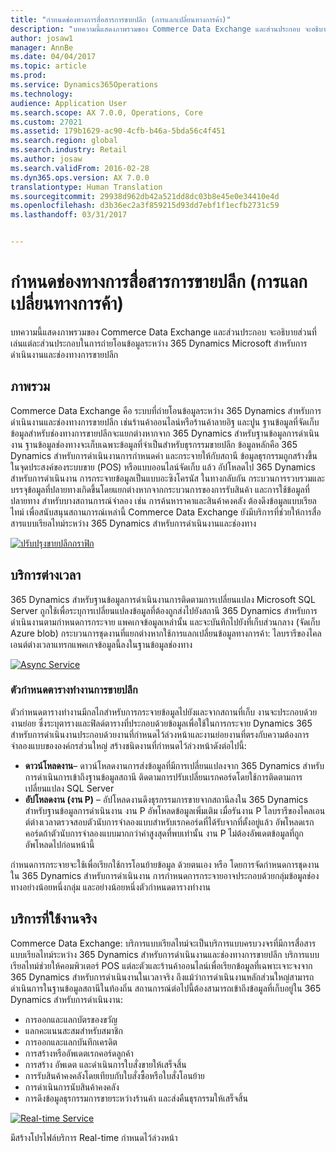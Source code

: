 ```yaml
---
title: "กำหนดช่องทางการสื่อสารการขายปลีก (การแลกเปลี่ยนทางการค้า)"
description: "บทความนี้แสดงภาพรวมของ Commerce Data Exchange และส่วนประกอบ จะอธิบายส่วนที่เล่นแต่ละส่วนประกอบในการถ่ายโอนข้อมูลระหว่าง 365 Dynamics Microsoft สำหรับการดำเนินงานและช่องทางการขายปลีก"
author: josaw1
manager: AnnBe
ms.date: 04/04/2017
ms.topic: article
ms.prod: 
ms.service: Dynamics365Operations
ms.technology: 
audience: Application User
ms.search.scope: AX 7.0.0, Operations, Core
ms.custom: 27021
ms.assetid: 179b1629-ac90-4cfb-b46a-5bda56c4f451
ms.search.region: global
ms.search.industry: Retail
ms.author: josaw
ms.search.validFrom: 2016-02-28
ms.dyn365.ops.version: AX 7.0.0
translationtype: Human Translation
ms.sourcegitcommit: 29938d962db42a521dd8dc03b8e45e0e34410e4d
ms.openlocfilehash: d3b36ec2a3f859215d93dd7ebf1f1ecfb2731c59
ms.lasthandoff: 03/31/2017


---
```


# <a name="define-retail-channel-communications-commerce-data-exchange"></a>กำหนดช่องทางการสื่อสารการขายปลีก (การแลกเปลี่ยนทางการค้า)

บทความนี้แสดงภาพรวมของ Commerce Data Exchange และส่วนประกอบ จะอธิบายส่วนที่เล่นแต่ละส่วนประกอบในการถ่ายโอนข้อมูลระหว่าง 365 Dynamics Microsoft สำหรับการดำเนินงานและช่องทางการขายปลีก

<a name="overview"></a>ภาพรวม
--------

Commerce Data Exchange คือ ระบบที่ถ่ายโอนข้อมูลระหว่าง 365 Dynamics สำหรับการดำเนินงานและช่องทางการขายปลีก เช่นร้านค้าออนไลน์หรือร้านค้าลายอิฐ และปูน ฐานข้อมูลที่จัดเก็บข้อมูลสำหรับช่องทางการขายปลีกจะแยกต่างหากจาก 365 Dynamics สำหรับฐานข้อมูลการดำเนินงาน ฐานข้อมูลช่องทางจะเก็บเฉพาะข้อมูลที่จำเป็นสำหรับธุรกรรมขายปลีก ข้อมูลหลักคือ 365 Dynamics สำหรับการดำเนินงานการกำหนดค่า และกระจายให้กับสถานี ข้อมูลธุรกรรมถูกสร้างขึ้นในจุดประสงค์ของระบบขาย (POS) หรือแบบออนไลน์จัดเก็บ แล้ว อัปโหลดไป 365 Dynamics สำหรับการดำเนินงาน การกระจายข้อมูลเป็นแบบอะซิงโครนัส ในทางกลับกัน กระบวนการรวบรวมและบรรจุข้อมูลที่ปลายทางเกิดขึ้นโดยแยกต่างหากจากกระบวนการของการรับสินค้า และการใช้ข้อมูลที่ปลายทาง สำหรับบางสถานการณ์จำลอง เช่น การค้นหาราคาและสินค้าคงคลัง ต้องดึงข้อมูลแบบเรียลไทม์ เพื่อสนับสนุนสถานการณ์เหล่านี้ Commerce Data Exchange ยังมีบริการที่ช่วยให้การสื่อสารแบบเรียลไทม์ระหว่าง 365 Dynamics สำหรับการดำเนินงานและช่องทาง 

[![ปรับปรุงขายปลีกกราฟิก](./media/updated-retail-graphic.png)](./media/updated-retail-graphic.png)  

## <a name="async-service"></a>บริการต่างเวลา
365 Dynamics สำหรับฐานข้อมูลการดำเนินงานการติดตามการเปลี่ยนแปลง Microsoft SQL Server ถูกใช้เพื่อระบุการเปลี่ยนแปลงข้อมูลที่ต้องถูกส่งไปยังสถานี 365 Dynamics สำหรับการดำเนินงานตามกำหนดการกระจาย แพคเกจข้อมูลเหล่านั้น และจะบันทึกไปยังที่เก็บส่วนกลาง (จัดเก็บ Azure blob) กระบวนการชุดงานที่แยกต่างหากใช้การแลกเปลี่ยนข้อมูลทางการค้า: ไลบรารีของไคลเอนต์ต่างเวลาแทรกแพคเกจข้อมูลนี้ลงในฐานข้อมูลช่องทาง 

[![Async Service](./media/async-300x239.png)](./media/async.png)

### <a name="retail-scheduler"></a>ตัวกำหนดตารางทำงานการขายปลีก

ตัวกำหนดตารางทำงานมีกลไกสำหรับการกระจายข้อมูลไปยังและจากสถานที่เก็บ งานจะประกอบด้วยงานย่อย ซึ่งระบุตารางและฟิลด์ตารางที่ประกอบด้วยข้อมูลเพื่อใช้ในการกระจาย Dynamics 365 สำหรับการดำเนินงานประกอบด้วยงานที่กำหนดไว้ล่วงหน้าและงานย่อยงานที่ตรงกับความต้องการจำลองแบบขององค์กรส่วนใหญ่ สร้างชนิดงานที่กำหนดไว้ล่วงหน้าดังต่อไปนี้:

-   **ดาวน์โหลดงาน**– ดาวน์โหลดงานการส่งข้อมูลที่มีการเปลี่ยนแปลงจาก 365 Dynamics สำหรับการดำเนินการเข้าถึงฐานข้อมูลสถานี ติดตามการปรับเปลี่ยนเรกคอร์ดโดยใช้การติดตามการเปลี่ยนแปลง SQL Server
-   **อัปโหลดงาน (งาน P)** – อัปโหลดงานดึงธุรกรรมการขายจากสถานีลงใน 365 Dynamics สำหรับฐานข้อมูลการดำเนินงาน งาน P อัพโหลดข้อมูลเพิ่มเติม เมื่อรันงาน P ไลบรารีของไคลเอนต์ต่างเวลาตรวจสอบตัวนับการจำลองแบบสำหรับเรกคอร์ดที่ได้รับจากที่ตั้งอยู่แล้ว อัพโหลดเรกคอร์ดถ้าตัวนับการจำลองแบบมากกว่าค่าสูงสุดที่พบเท่านั้น งาน P ไม่ต้องอัพเดตข้อมูลที่ถูกอัพโหลดไปก่อนหน้านี้

กำหนดการกระจายจะใช้เพื่อเรียกใช้การโอนย้ายข้อมูล ด้วยตนเอง หรือ โดยการจัดกำหนดการชุดงานใน 365 Dynamics สำหรับการดำเนินงาน การกำหนดการกระจายอาจประกอบด้วยกลุ่มข้อมูลช่องทางอย่างน้อยหนึ่งกลุ่ม และอย่างน้อยหนึ่งตัวกำหนดตารางทำงาน

## <a name="realtime-service"></a>บริการที่ใช้งานจริง
Commerce Data Exchange: บริการแบบเรียลไทม์จะเป็นบริการแบบครบวงจรที่มีการสื่อสารแบบเรียลไทม์ระหว่าง 365 Dynamics สำหรับการดำเนินงานและช่องทางการขายปลีก บริการแบบเรียลไทม์ช่วยให้คอมพิวเตอร์ POS แต่ละตัวและร้านค้าออนไลน์เพื่อเรียกข้อมูลที่เฉพาะเจาะจงจาก 365 Dynamics สำหรับการดำเนินงานในเวลาจริง ถึงแม้ว่าการดำเนินงานหลักส่วนใหญ่สามารถดำเนินการในฐานข้อมูลสถานีในท้องถิ่น สถานการณ์ต่อไปนี้ต้องสามารถเข้าถึงข้อมูลที่เก็บอยู่ใน 365 Dynamics สำหรับการดำเนินงาน:

-   การออกและแลกบัตรของขวัญ
-   แลกคะแนนสะสมสำหรับสมาชิก
-   การออกและแลกบันทึกเครดิต
-   การสร้างหรืออัพเดตเรกคอร์ดลูกค้า
-   การสร้าง อัพเดต และดำเนินการใบสั่งขายให้เสร็จสิ้น
-   การรับสินค้าคงคลังโดยเทียบกับใบสั่งซื้อหรือใบสั่งโอนย้าย
-   การดำเนินการนับสินค้าคงคลัง
-   การดึงข้อมูลธุรกรรมการขายระหว่างร้านค้า และส่งคืนธุรกรรมให้เสร็จสิ้น

[![Real-time Service](./media/rts.png)](./media/rts.png) 

มีสร้างโปรไฟล์บริการ Real-time กำหนดไว้ล่วงหน้า


